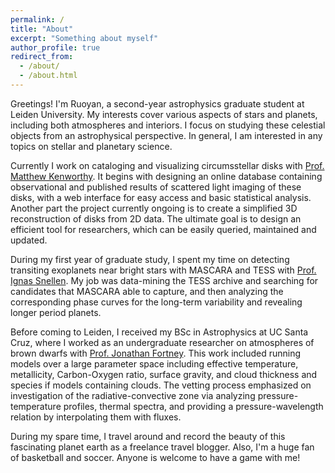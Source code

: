 ```yaml
---
permalink: /
title: "About"
excerpt: "Something about myself"
author_profile: true
redirect_from: 
  - /about/
  - /about.html
---
```


Greetings! I'm Ruoyan, a second-year astrophysics graduate student at Leiden University. My interests cover various aspects of stars and planets, including both atmospheres and interiors. I focus on studying these celestial objects from an astrophysical perspective.  In general, I am interested in any topics on stellar and planetary science.

Currently I work on cataloging and visualizing circumsstellar disks with [Prof. Matthew Kenworthy](https://home.strw.leidenuniv.nl/~kenworthy/). It begins with designing an online
database containing observational and published results of scattered light imaging of these disks,
with a web interface for easy access and basic statistical analysis. Another part the project currently
ongoing is to create a simplified 3D reconstruction of disks from 2D data. The ultimate
goal is to design an efficient tool for researchers, which can be easily queried, maintained and
updated.

During my first year of graduate study, I spent my time on detecting transiting exoplanets near bright stars with MASCARA and TESS with [Prof. Ignas Snellen](https://home.strw.leidenuniv.nl/~snellen/). My job was data-mining the TESS archive and searching
for candidates that MASCARA able to capture, and then analyzing the corresponding phase
curves for the long-term variability and revealing longer period planets. 

Before coming to Leiden, I received my BSc in Astrophysics at UC Santa Cruz, where I worked as an undergraduate researcher on atmospheres of brown dwarfs with [Prof. Jonathan Fortney](http://www.ucolick.org/~jfortney/). This work included running models over
a large parameter space including effective temperature, metallicity, Carbon-Oxygen ratio, surface
gravity, and cloud thickness and species if models containing clouds. The vetting process emphasized on investigation of the radiative-convective zone via analyzing pressure-temperature profiles, thermal
spectra, and providing a pressure-wavelength relation by interpolating them with fluxes.

During my spare time, I travel around and record the beauty of this fascinating planet earth as a freelance travel blogger. Also, I'm a huge fan of basketball and soccer. Anyone is welcome to have a game with me! 